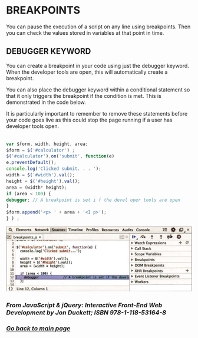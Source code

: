 # BREAKPOINTS

You can pause the execution of a script on any 
line using breakpoints. Then you can check the 
values stored in variables at that point in time. 

## DEBUGGER KEYWORD

You can create a breakpoint in your code using just the 
debugger keyword. When the developer tools are open, this 
will automatically create a breakpoint.  

You can also place the debugger keyword within a conditional 
statement so that it only triggers the breakpoint if the condition is 
met. This is demonstrated in the code below.  

It is particularly important to remember to remove these statements before your code goes live as this could stop the page running if a user has developer tools open.  

``` JavaScript

var $form, width, height, area; 
$form = $('#calculator') ; 
$('#calculator').on('submit', function(e) 
e.preventDefault(); 
console.log('Clicked submit. . . '); 
width = $('#width').val(); 
height = $('#height').val(); 
area = (width* height); 
if (area < 100) { 
debugger; // A breakpoint is set i f the devel oper tools are open 
}
$form.append('<p> ' + area + '<I p>'); 
} ) ;

```

![result pic](https://raw.githubusercontent.com/S14mx/reading-notes/main/pics/screenclass10.png)

### *From JavaScript & jQuery: Interactive Front-End Web Development by Jon Duckett; ISBN 978-1-118-53164-8*

### [_Go back to main page_](README.md)